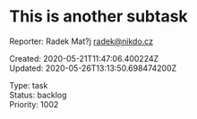 # This is another subtask

Reporter: Radek Mat?j <radek@nikdo.cz>  

Created: 2020-05-21T11:47:06.400224Z  
Updated: 2020-05-26T13:13:50.698474200Z

Type: task  
Status: backlog  
Priority: 1002
